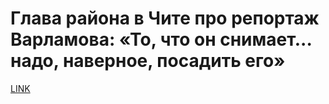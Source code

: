 # Глава района в Чите про репортаж Варламова: «То, что он снимает... надо, наверное, посадить его»



[LINK](https://varlamov.ru/3387279.html)
